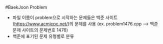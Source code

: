 #BaekJoon Problem

* 파일 이름이 problem으로 시작하는 문제들은 백준 사이트(https://www.acmicpc.net/)의 문제를 사용   (ex. problem1476.cpp --> 백준 문제 사이트의 문제번호 1476)
* 백준에 표기된 문제 유형별로 분류 
